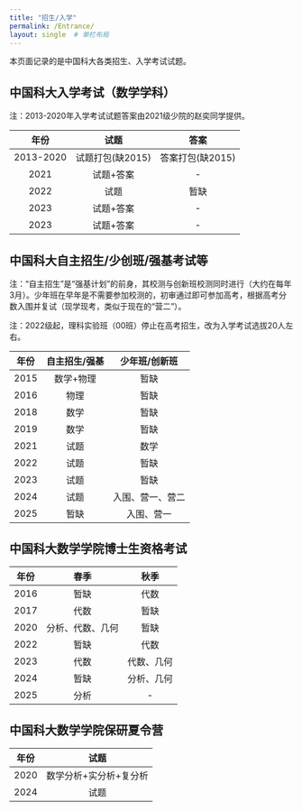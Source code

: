 ```yaml
---
title: "招生/入学"
permalink: /Entrance/
layout: single  # 单栏布局
---
```


本页面记录的是中国科大各类招生、入学考试试题。

## 中国科大入学考试（数学学科）

注：2013-2020年入学考试试题答案由2021级少院的赵奕同学提供。

|年份|试题|答案|
|:----:|:------------:|:------------:|
|2013-2020| 试题打包(缺2015) | 答案打包(缺2015)|
|2021| 试题+答案 | - |
|2022| 试题 | 暂缺 |
|2023| 试题+答案 | - |
|2023| 试题+答案 | - |

## 中国科大自主招生/少创班/强基考试等

注：“自主招生”是“强基计划”的前身，其校测与创新班校测同时进行（大约在每年3月）。少年班在早年是不需要参加校测的，初审通过即可参加高考，根据高考分数入围并复试（现学现考，类似于现在的“营二”）。

注：2022级起，理科实验班（00班）停止在高考招生，改为入学考试选拔20人左右。

|年份|自主招生/强基|少年班/创新班|
|:----:|:------------:|:------------:|
|2015|  数学+物理 | 暂缺 |
|2016| 物理 | 暂缺 |
|2018| 数学 | 暂缺 |
|2019| 数学 | 暂缺 |
|2021| 试题 | 数学 |
|2022| 试题 | 暂缺 |
|2023| 试题 | 暂缺 |
|2024| 试题 | 入围、营一、营二 |
|2025| 暂缺 | 入围、营一 |



## 中国科大数学学院博士生资格考试

|年份|春季|秋季|
|:----:|:------------:|:------------:|
|2016| 暂缺 | 代数 |
|2017| 代数 | 暂缺 |
|2020| 分析、代数、几何 | 暂缺 |
|2022| 暂缺 | 代数 |
|2023| 代数 | 代数、几何 |
|2024| 暂缺 | 分析、几何 |
|2025| 分析 | - |

## 中国科大数学学院保研夏令营

|年份|试题|
|:----:|:------------:|
|2020| 数学分析+实分析+复分析 | 
|2024| 试题 |


